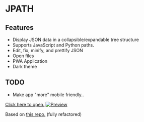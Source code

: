 # JPATH

## Features
- Display JSON data in a collapsible/expandable tree structure
- Supports JavaScript and Python paths.
- Edit, fix, minify, and prettify JSON
- Open files
- PWA Application
- Dark theme

## TODO
 - Make app "more" mobile friendly..

[Click here to open.](https://thearmagan.github.io/pson-fath-jinder)
[![Preview](https://i.imgur.com/HN7LYct.png)](https://thearmagan.github.io/pson-fath-jinder)

Based on [this repo.](https://github.com/joebeachjoebeach/json-path-finder) (fully refactored)
